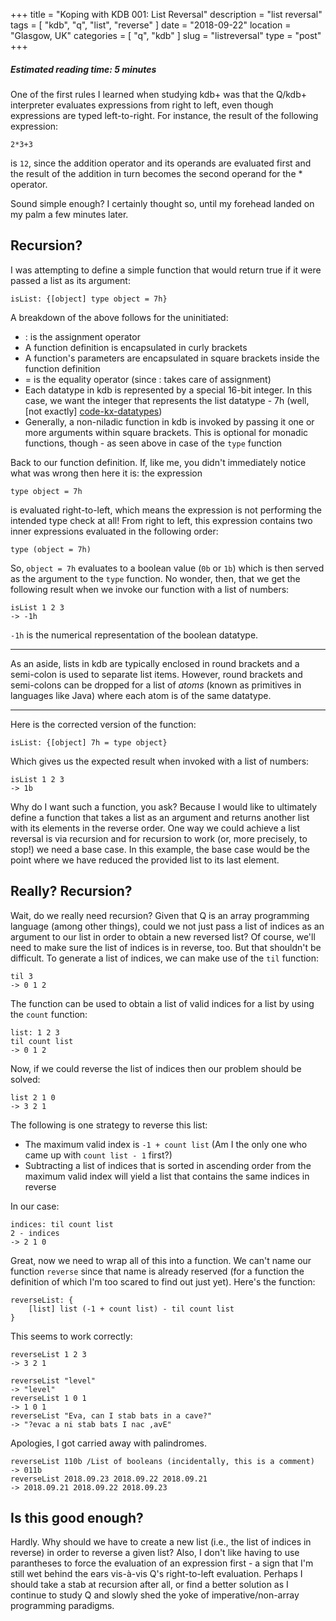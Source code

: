+++
title = "Koping with KDB 001: List Reversal"
description = "list reversal"
tags = [ "kdb", "q", "list", "reverse" ]
date = "2018-09-22"
location = "Glasgow, UK"
categories = [
  "q",
  "kdb"
]
slug = "listreversal"
type = "post"
+++

##### Estimated reading time: 5 minutes

One of the first rules I learned when studying kdb+ was that the Q/kdb+ interpreter evaluates expressions from right to left, even though expressions are typed left-to-right. For instance, the result of the following expression:

    2*3+3

is `12`, since the addition operator and its operands are evaluated first and the result of the addition in turn becomes the second operand for the * operator.

Sound simple enough? I certainly thought so, until my forehead landed on my palm a few minutes later. 

## Recursion?

I was attempting to define a simple function that would return true if it were passed a list as its argument:

    isList: {[object] type object = 7h}

A breakdown of the above follows for the uninitiated:

* : is the assignment operator
* A function definition is encapsulated in curly brackets
* A function's parameters are encapsulated in square brackets inside the function definition
* = is the equality operator (since : takes care of assignment)
* Each datatype in kdb is represented by a special 16-bit integer. In this case, we want the integer that represents the list datatype - 7h (well, [not exactly] [code-kx-datatypes])
* Generally, a non-niladic function in kdb is invoked by passing it one or more arguments within square brackets. This is optional for monadic functions, though - as seen above in case of the `type` function

Back to our function definition. If, like me, you didn't immediately notice what was wrong then here it is: the expression

    type object = 7h

is evaluated right-to-left, which means the expression is not performing the intended type check at all! From right to left, this expression contains two inner expressions evaluated in the following order:

    type (object = 7h)

So, `object = 7h` evaluates to a boolean value (`0b` or `1b`) which is then served as the argument to the `type` function. No wonder, then, that we get the following result when we invoke our function with a list of numbers:

    isList 1 2 3
    -> -1h

`-1h` is the numerical representation of the boolean datatype. 

---

As an aside, lists in kdb are typically enclosed in round brackets and a semi-colon is used to separate list items. However, round brackets and semi-colons can be dropped for a list of *atoms* (known as primitives in languages like Java) where each atom is of the same datatype.

---

Here is the corrected version of the function:

    isList: {[object] 7h = type object}

Which gives us the expected result when invoked with a list of numbers:

    isList 1 2 3
    -> 1b

Why do I want such a function, you ask? Because I would like to ultimately define a function that takes a list as an argument and returns another list with its elements in the reverse order. One way we could achieve a list reversal is via recursion and for recursion to work (or, more precisely, to stop!) we need a base case. In this example, the base case would be the point where we have reduced the provided list to its last element. 

## Really? Recursion?

Wait, do we really need recursion? Given that Q is an array programming language (among other things), could we not just pass a list of indices as an argument to our list in order to obtain a new reversed list? Of course, we'll need to make sure the list of indices is in reverse, too. But that shouldn't be difficult. To generate a list of indices, we can make use of the `til` function:

    til 3
    -> 0 1 2

The function can be used to obtain a list of valid indices for a list by using the `count` function:

    list: 1 2 3
    til count list
    -> 0 1 2

Now, if we could reverse the list of indices then our problem should be solved:

    list 2 1 0
    -> 3 2 1

The following is one strategy to reverse this list:

* The maximum valid index is `-1 + count list` (Am I the only one who came up with `count list - 1` first?)
* Subtracting a list of indices that is sorted in ascending order from the maximum valid index will yield a list that contains the same indices in reverse

In our case:

    indices: til count list
    2 - indices
    -> 2 1 0

Great, now we need to wrap all of this into a function. We can't name our function `reverse` since that name is already reserved (for a function the definition of which I'm too scared to find out just yet). Here's the function:

    reverseList: {
        [list] list (-1 + count list) - til count list
    }

This seems to work correctly:

    reverseList 1 2 3
    -> 3 2 1

    reverseList "level"
    -> "level"
    reverseList 1 0 1
    -> 1 0 1
    reverseList "Eva, can I stab bats in a cave?"
    -> "?evac a ni stab bats I nac ,avE"

Apologies, I got carried away with palindromes.

    reverseList 110b /List of booleans (incidentally, this is a comment)
    -> 011b
    reverseList 2018.09.23 2018.09.22 2018.09.21
    -> 2018.09.21 2018.09.22 2018.09.23

## Is this good enough?

Hardly. Why should we have to create a new list (i.e., the list of indices in reverse) in order to reverse a given list? Also, I don't like having to use parantheses to force the evaluation of an expression first - a sign that I'm still wet behind the ears vis-à-vis Q's right-to-left evaluation. Perhaps I should take a stab at recursion after all, or find a better solution as I continue to study Q and slowly shed the yoke of imperative/non-array programming paradigms.

[code-kx-datatypes]: http://code.kx.com/q/ref/datatypes/